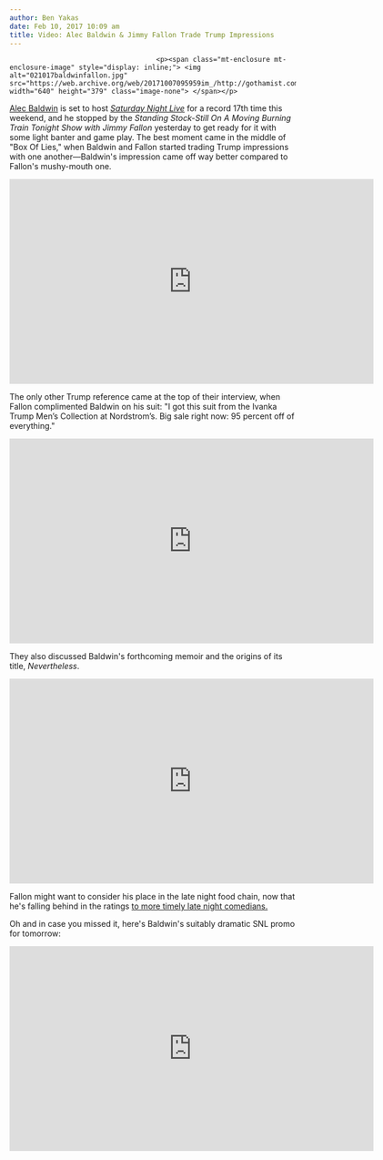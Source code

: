 ```yaml
---
author: Ben Yakas
date: Feb 10, 2017 10:09 am
title: Video: Alec Baldwin & Jimmy Fallon Trade Trump Impressions
---
```


	
										<p><span class="mt-enclosure mt-enclosure-image" style="display: inline;"> <img alt="021017baldwinfallon.jpg" src="https://web.archive.org/web/20171007095959im_/http://gothamist.com/attachments/byakas/021017baldwinfallon.jpg" width="640" height="379" class="image-none"> </span></p>

<p><a href="https://web.archive.org/web/20171007095959/http://gothamist.com/tags/alecbaldwin">Alec Baldwin</a> is set to host <a href="https://web.archive.org/web/20171007095959/http://gothamist.com/tags/snl"><em>Saturday Night Live</em></a> for a record 17th time this weekend, and he stopped by the <em>Standing Stock-Still On A Moving Burning Train Tonight Show with Jimmy Fallon</em> yesterday to get ready for it with some light banter and game play. The best moment came in the middle of &quot;Box Of Lies,&quot; when Baldwin and Fallon started trading Trump impressions with one another&#x2014;Baldwin&apos;s impression came off way better compared to Fallon&apos;s mushy-mouth one.</p>

<p><iframe width="640" height="360" src="https://web.archive.org/web/20171007095959if_/https://www.youtube.com/embed/D8p2D7zImGU" frameborder="0" allowfullscreen></iframe></p>

<p>The only other Trump reference came at the top of their interview, when Fallon complimented Baldwin on his suit: &quot;I got this suit from the Ivanka Trump Men&#x2019;s Collection at Nordstrom&#x2019;s. Big sale right now: 95 percent off of everything.&quot;</p>

<p><iframe width="640" height="360" src="https://web.archive.org/web/20171007095959if_/https://www.youtube.com/embed/d91k61kZWuY" frameborder="0" allowfullscreen></iframe></p>

<p>They also discussed Baldwin&apos;s forthcoming memoir and the origins of its title, <em>Nevertheless</em>. </p>

<p><iframe width="640" height="360" src="https://web.archive.org/web/20171007095959if_/https://www.youtube.com/embed/kdNx4nXXli4" frameborder="0" allowfullscreen></iframe></p>

<p>Fallon might want to consider his place in the late night food chain, now that he&apos;s falling behind in the ratings <a href="https://web.archive.org/web/20171007095959/http://www.politico.com/story/2017/02/trump-comedians-late-night-234872">to more timely late night comedians.</a></p>

<p>Oh and in case you missed it, here&apos;s Baldwin&apos;s suitably dramatic SNL promo for tomorrow:</p>

<p><iframe width="640" height="360" src="https://web.archive.org/web/20171007095959if_/https://www.youtube.com/embed/nSDy79mu4Yc" frameborder="0" allowfullscreen></iframe></p>					
										
									
				